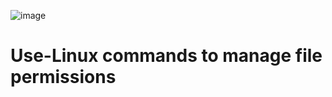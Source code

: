 
![image](https://github.com/user-attachments/assets/cc8a25ce-d974-4e4d-b0e4-be154e13e94c)


# Use-Linux commands to manage file permissions
